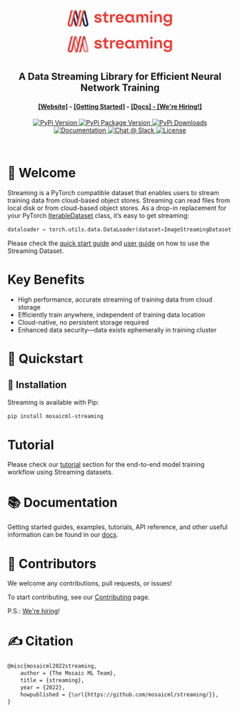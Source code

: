<br />
<p align="center">
    <a href="https://github.com/mosaicml/streaming#gh-light-mode-only" class="only-light">
      <img src="./docs/source/_static/logo-light-mode.png" width="50%"/>
    </a>
    <!-- SETUPTOOLS_LONG_DESCRIPTION_HIDE_BEGIN -->
    <a href="https://github.com/mosaicml/streaming#gh-dark-mode-only" class="only-dark">
      <img src="docs/source/_static/logo-dark-mode.png" width="50%"/>
    </a>
    <!-- SETUPTOOLS_LONG_DESCRIPTION_HIDE_END -->
</p>

<h2><p align="center">A Data Streaming Library for Efficient Neural Network Training</p></h2>

<h4><p align='center'>
<a href="https://www.mosaicml.com">[Website]</a>
- <a href="https://docs.mosaicml.com/projects/streaming/en/latest/getting_started/user_guide.html">[Getting Started]</a>
- <a href="https://docs.mosaicml.com/projects/streaming/">[Docs]
- <a href="https://www.mosaicml.com/team">[We're Hiring!]</a>
</p></h4>

<p align="center">
    <a href="https://pypi.org/project/mosaicml-streaming/">
        <img alt="PyPi Version" src="https://img.shields.io/pypi/pyversions/mosaicml-streaming">
    </a>
    <a href="https://pypi.org/project/mosaicml-streaming/">
        <img alt="PyPi Package Version" src="https://img.shields.io/pypi/v/mosaicml-streaming">
    </a>
    <a href="https://pypi.org/project/mosaicml-streaming/">
        <img alt="PyPi Downloads" src="https://img.shields.io/pypi/dm/mosaicml-streaming">
    </a>
    <a href="https://docs.mosaicml.com/projects/streaming">
        <img alt="Documentation" src="https://readthedocs.org/projects/streaming/badge/?version=stable">
    </a>
    <a href="https://join.slack.com/t/mosaicml-community/shared_invite/zt-w0tiddn9-WGTlRpfjcO9J5jyrMub1dg">
        <img alt="Chat @ Slack" src="https://img.shields.io/badge/slack-chat-2eb67d.svg?logo=slack">
    </a>
    <a href="https://github.com/mosaicml/streaming/blob/main/LICENSE">
        <img alt="License" src="https://img.shields.io/badge/License-Apache%202.0-green.svg?logo=slack">
    </a>
</p>
<br />

# 👋 Welcome
Streaming is a PyTorch compatible dataset that enables users to stream training data from cloud-based object stores. Streaming can read files from local disk or from cloud-based object stores. As a drop-in replacement for your PyTorch [IterableDataset](https://pytorch.org/docs/stable/data.html#torch.utils.data.IterableDataset) class, it’s easy to get streaming:

<!--pytest.mark.skip-->
```python
dataloader = torch.utils.data.DataLoader(dataset=ImageStreamingDataset(remote='s3://...'))
```

Please check the [quick start guide](https://docs.mosaicml.com/projects/streaming/en/latest/getting_started/quick_start.html) and [user guide](https://docs.mosaicml.com/projects/streaming/en/latest/getting_started/user_guide.html) on how to use the Streaming Dataset.

# Key Benefits

- High performance, accurate streaming of training data from cloud storage
- Efficiently train anywhere, independent of training data location
- Cloud-native, no persistent storage required
- Enhanced data security—data exists ephemerally in training cluster


# 🚀 Quickstart

## 💾 Installation
Streaming is available with Pip:

<!--pytest.mark.skip-->
```bash
pip install mosaicml-streaming
```

# Tutorial
Please check our [tutorial](https://docs.mosaicml.com/projects/streaming/) section for the end-to-end model training workflow using Streaming datasets.

# 📚 Documentation
Getting started guides, examples, tutorials, API reference, and other useful information can be found in our [docs](https://docs.mosaicml.com/projects/streaming).

# 💫 Contributors
We welcome any contributions, pull requests, or issues!

To start contributing, see our [Contributing](https://github.com/mosaicml/streaming/blob/dev/CONTRIBUTING.md) page.

P.S.: [We're hiring](https://mosaicml.com/jobs)!

# ✍️ Citation
```
@misc{mosaicml2022streaming,
    author = {The Mosaic ML Team},
    title = {streaming},
    year = {2022},
    howpublished = {\url{https://github.com/mosaicml/streaming/}},
}
```
